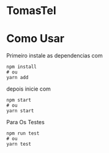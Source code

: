 # TomasTel

# Como Usar

Primeiro instale as dependencias com

```
npm install
# ou
yarn add

```

depois inicie com

```
npm start
# ou
yarn start

```

Para Os Testes

```
npm run test
# ou
yarn test

```

